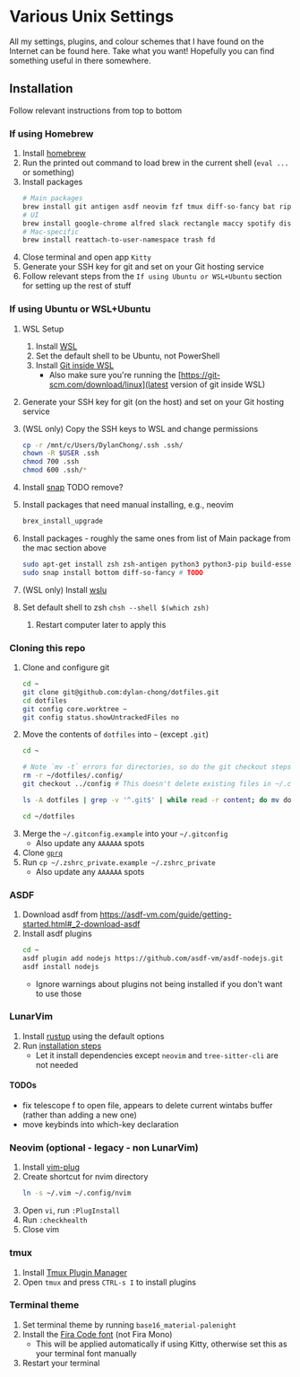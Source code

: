 # Various Unix Settings

All my settings, plugins, and colour schemes that I have found on the Internet
can be found here. Take what you want! Hopefully you can find something useful
in there somewhere.

## Installation

Follow relevant instructions from top to bottom

### If using Homebrew

1. Install [homebrew](https://brew.sh)
1. Run the printed out command to load brew in the current shell (`eval ...` or
   something)
1. Install packages
    ```bash
    # Main packages
    brew install git antigen asdf neovim fzf tmux diff-so-fancy bat ripgrep entr bottom lf
    # UI
    brew install google-chrome alfred slack rectangle maccy spotify discord
    # Mac-specific
    brew install reattach-to-user-namespace trash fd
    ```
1. Close terminal and open app `Kitty`
1. Generate your SSH key for git and set on your Git hosting service
1. Follow relevant steps from the `If using Ubuntu or WSL+Ubuntu` section for setting up the rest of stuff

### If using Ubuntu or WSL+Ubuntu

1. WSL Setup
   1. Install [WSL](https://ubuntu.com/tutorials/install-ubuntu-on-wsl2-on-windows-11-with-gui-support#1-overview>)
   1. Set the default shell to be Ubuntu, not PowerShell
   1. Install [Git inside WSL](https://learn.microsoft.com/en-us/windows/wsl/tutorials/wsl-git)
       - Also make sure you're running the [https://git-scm.com/download/linux](latest version of git inside WSL) 
1. Generate your SSH key for git (on the host) and set on your Git hosting service
1. (WSL only) Copy the SSH keys to WSL and change permissions
    ```bash
    cp -r /mnt/c/Users/DylanChong/.ssh .ssh/
    chown -R $USER .ssh
    chmod 700 .ssh
    chmod 600 .ssh/*
    ```
1. Install [snap](https://snapcraft.io/docs/installing-snapd) TODO remove?
1. Install packages that need manual installing, e.g., neovim
    ```bash
    brex_install_upgrade
    ```

1. Install packages - roughly the same ones from list of Main package from the mac section above
    ```bash
    sudo apt-get install zsh zsh-antigen python3 python3-pip build-essential bat lf tmux ripgrep fd-find
    sudo snap install bottom diff-so-fancy # TODO
    ```
1. (WSL only) Install [wslu](https://wslutiliti.es/wslu/install.html)
1. Set default shell to zsh `chsh --shell $(which zsh)`
    1. Restart computer later to apply this

### Cloning this repo

1. Clone and configure git
    ```bash
    cd ~
    git clone git@github.com:dylan-chong/dotfiles.git
    cd dotfiles
    git config core.worktree ~
    git config status.showUntrackedFiles no
    ```
1. Move the contents of `dotfiles` into `~` (except `.git`)
    ```bash
    cd ~

    # Note `mv -t` errors for directories, so do the git checkout steps below to move those
    rm -r ~/dotfiles/.config/
    git checkout ../config # This doesn't delete existing files in ~/.config

    ls -A dotfiles | grep -v '^.git$' | while read -r content; do mv dotfiles/"$content" -t ~; done

    cd ~/dotfiles
    ```
1. Merge the `~/.gitconfig.example` into your `~/.gitconfig`
    - Also update any `AAAAAA` spots
1. Clone [`gprq`](git@github.com:dylan-chong/gprq.git)
1. Run `cp ~/.zshrc_private.example ~/.zshrc_private`
    - Also update any `AAAAAA` spots


### ASDF

1. Download asdf from https://asdf-vm.com/guide/getting-started.html#_2-download-asdf
1. Install asdf plugins
    ```bash
    cd ~
    asdf plugin add nodejs https://github.com/asdf-vm/asdf-nodejs.git
    asdf install nodejs
    ```
    - Ignore warnings about plugins not being installed if you don't want to use those

### LunarVim

1. Install [rustup](https://www.rust-lang.org/tools/install) using the default options
1. Run [installation steps](https://www.lunarvim.org/docs/installation)
    - Let it install dependencies except `neovim` and `tree-sitter-cli` are not needed

#### TODOs

- fix telescope <space>f to open file, appears to delete current wintabs buffer (rather than adding a new one)
- move keybinds into which-key declaration

### Neovim (optional - legacy - non LunarVim)

1. Install [vim-plug](https://github.com/junegunn/vim-plug#neovim)
1. Create shortcut for nvim directory
    ```bash
    ln -s ~/.vim ~/.config/nvim
    ```
1. Open `vi`, run `:PlugInstall`
1. Run `:checkhealth`
1. Close vim

### tmux

1. Install [Tmux Plugin Manager](https://github.com/tmux-plugins/tpm#installation)
1. Open `tmux` and press `CTRL-s I` to install plugins

### Terminal theme

1. Set terminal theme by running `base16_material-palenight`
1. Install the [Fira Code font](https://www.nerdfonts.com/font-downloads) (not Fira Mono)
    - This will be applied automatically if using Kitty, otherwise set this as your terminal font manually
1. Restart your terminal

